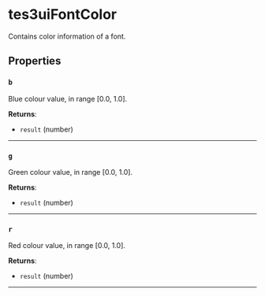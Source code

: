 # tes3uiFontColor

Contains color information of a font.

## Properties

### `b`

Blue colour value, in range [0.0, 1.0].

**Returns**:

* `result` (number)

***

### `g`

Green colour value, in range [0.0, 1.0].

**Returns**:

* `result` (number)

***

### `r`

Red colour value, in range [0.0, 1.0].

**Returns**:

* `result` (number)

***

